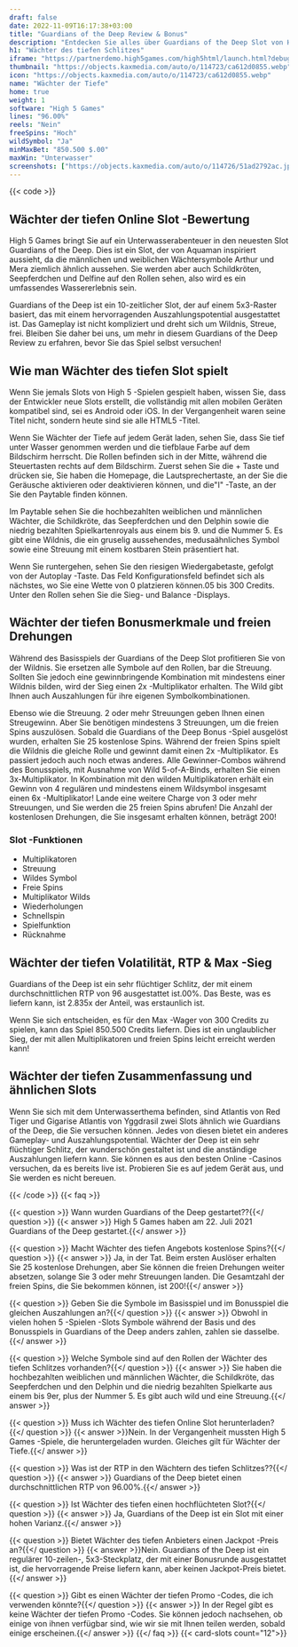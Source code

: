 ```yaml
---
draft: false
date: 2022-11-09T16:17:38+03:00
title: "Guardians of the Deep Review & Bonus"
description: "Entdecken Sie alles über Guardians of the Deep Slot von High 5 Games 'RTP, Volatilität, Auszahlungen, Funktionen und erhalten kostenlose Spins und Boni von den besten Online -Casinos!"
h1: "Wächter des tiefen Schlitzes"
iframe: "https://partnerdemo.high5games.com/high5html/launch.html?debug=true&slamEnabled=on&slamWaitTime=0&playMode=R&currencyCode=EUR&languageCode=en&siteId=FlashLobby&engine=default&quality=HIGH&userId=tester92461232&gameID=3391"
thumbnail: "https://objects.kaxmedia.com/auto/o/114723/ca612d0855.webp"
icon: "https://objects.kaxmedia.com/auto/o/114723/ca612d0855.webp"
name: "Wächter der Tiefe"
home: true
weight: 1
software: "High 5 Games"
lines: "96.00%"
reels: "Nein"
freeSpins: "Hoch"
wildSymbol: "Ja"
minMaxBet: "850.500 $.00"
maxWin: "Unterwasser"
screenshots: ["https://objects.kaxmedia.com/auto/o/114726/51ad2792ac.jpeg"]
---
```


{{< code >}}<h2>Wächter der tiefen Online Slot -Bewertung</h2><p>High 5 Games bringt Sie auf ein Unterwasserabenteuer in den neuesten Slot Guardians of the Deep. Dies ist ein Slot, der von Aquaman inspiriert aussieht, da die männlichen und weiblichen Wächtersymbole Arthur und Mera ziemlich ähnlich aussehen. Sie werden aber auch Schildkröten, Seepferdchen und Delfine auf den Rollen sehen, also wird es ein umfassendes Wassererlebnis sein.</p><p>Guardians of the Deep ist ein 10-zeitlicher Slot, der auf einem 5x3-Raster basiert, das mit einem hervorragenden Auszahlungspotential ausgestattet ist. Das Gameplay ist nicht kompliziert und dreht sich um Wildnis, Streue, frei. Bleiben Sie daher bei uns, um mehr in diesem Guardians of the Deep Review zu erfahren, bevor Sie das Spiel selbst versuchen!</p><h2>Wie man Wächter des tiefen Slot spielt</h2><p>Wenn Sie jemals Slots von High 5 -Spielen gespielt haben, wissen Sie, dass der Entwickler neue Slots erstellt, die vollständig mit allen mobilen Geräten kompatibel sind, sei es Android oder iOS. In der Vergangenheit waren seine Titel nicht, sondern heute sind sie alle HTML5 -Titel.</p><p>Wenn Sie Wächter der Tiefe auf jedem Gerät laden, sehen Sie, dass Sie tief unter Wasser genommen werden und die tiefblaue Farbe auf dem Bildschirm herrscht. Die Rollen befinden sich in der Mitte, während die Steuertasten rechts auf dem Bildschirm. Zuerst sehen Sie die + Taste und drücken sie, Sie haben die Homepage, die Lautsprechertaste, an der Sie die Geräusche aktivieren oder deaktivieren können, und die"I" -Taste, an der Sie den Paytable finden können.</p><p>Im Paytable sehen Sie die hochbezahlten weiblichen und männlichen Wächter, die Schildkröte, das Seepferdchen und den Delphin sowie die niedrig bezahlten Spielkartenroyals aus einem bis 9. und die Nummer 5. Es gibt eine Wildnis, die ein gruselig aussehendes, medusaähnliches Symbol sowie eine Streuung mit einem kostbaren Stein präsentiert hat.</p><p>Wenn Sie runtergehen, sehen Sie den riesigen Wiedergabetaste, gefolgt von der Autoplay -Taste. Das Feld Konfigurationsfeld befindet sich als nächstes, wo Sie eine Wette von 0 platzieren können.05 bis 300 Credits. Unter den Rollen sehen Sie die Sieg- und Balance -Displays.</p><h2>Wächter der tiefen Bonusmerkmale und freien Drehungen</h2><p>Während des Basisspiels der Guardians of the Deep Slot profitieren Sie von der Wildnis. Sie ersetzen alle Symbole auf den Rollen, bar die Streuung. Sollten Sie jedoch eine gewinnbringende Kombination mit mindestens einer Wildnis bilden, wird der Sieg einen 2x -Multiplikator erhalten. The Wild gibt Ihnen auch Auszahlungen für ihre eigenen Symbolkombinationen.</p><p>Ebenso wie die Streuung. 2 oder mehr Streuungen geben Ihnen einen Streugewinn. Aber Sie benötigen mindestens 3 Streuungen, um die freien Spins auszulösen. Sobald die Guardians of the Deep Bonus -Spiel ausgelöst wurden, erhalten Sie 25 kostenlose Spins. Während der freien Spins spielt die Wildnis die gleiche Rolle und gewinnt damit einen 2x -Multiplikator. Es passiert jedoch auch noch etwas anderes. Alle Gewinner-Combos während des Bonusspiels, mit Ausnahme von Wild 5-of-A-Binds, erhalten Sie einen 3x-Multiplikator. In Kombination mit den wilden Multiplikatoren erhält ein Gewinn von 4 regulären und mindestens einem Wildsymbol insgesamt einen 6x -Multiplikator! Lande eine weitere Charge von 3 oder mehr Streuungen, und Sie werden die 25 freien Spins abrufen! Die Anzahl der kostenlosen Drehungen, die Sie insgesamt erhalten können, beträgt 200!</p><h3>
Slot -Funktionen</h3><ul>
<li></span>
Multiplikatoren</li>
<li></span>
Streuung</li>
<li></span>
Wildes Symbol</li>
<li></span>
Freie Spins</li>
<li></span>
Multiplikator Wilds</li>
<li></span>
Wiederholungen</li>
<li></span>
Schnellspin</li>
<li></span>
Spielfunktion</li>
<li></span>
Rücknahme</li></ul><h2>Wächter der tiefen Volatilität, RTP & Max -Sieg</h2><p>Guardians of the Deep ist ein sehr flüchtiger Schlitz, der mit einem durchschnittlichen RTP von 96 ausgestattet ist.00%. Das Beste, was es liefern kann, ist 2.835x der Anteil, was erstaunlich ist.</p><p>Wenn Sie sich entscheiden, es für den Max -Wager von 300 Credits zu spielen, kann das Spiel 850.500 Credits liefern. Dies ist ein unglaublicher Sieg, der mit allen Multiplikatoren und freien Spins leicht erreicht werden kann!</p><h2>Wächter der tiefen Zusammenfassung und ähnlichen Slots</h2><p>Wenn Sie sich mit dem Unterwasserthema befinden, sind Atlantis von Red Tiger und Gigarise Atlantis von Yggdrasil zwei Slots ähnlich wie Guardians of the Deep, die Sie versuchen können. Jedes von diesen bietet ein anderes Gameplay- und Auszahlungspotential. Wächter der Deep ist ein sehr flüchtiger Schlitz, der wunderschön gestaltet ist und die anständige Auszahlungen liefern kann. Sie können es aus den besten Online -Casinos versuchen, da es bereits live ist. Probieren Sie es auf jedem Gerät aus, und Sie werden es nicht bereuen.</p>
{{< /code >}}
{{< faq >}}

{{< question >}} Wann wurden Guardians of the Deep gestartet??{{</ question >}}
{{< answer >}} High 5 Games haben am 22. Juli 2021 Guardians of the Deep gestartet.{{</ answer >}}

{{< question >}} Macht Wächter des tiefen Angebots kostenlose Spins?{{</ question >}}
{{< answer >}} Ja, in der Tat. Beim ersten Auslöser erhalten Sie 25 kostenlose Drehungen, aber Sie können die freien Drehungen weiter absetzen, solange Sie 3 oder mehr Streuungen landen. Die Gesamtzahl der freien Spins, die Sie bekommen können, ist 200!{{</ answer >}}

{{< question >}} Geben Sie die Symbole im Basisspiel und im Bonusspiel die gleichen Auszahlungen an?{{</ question >}}
{{< answer >}} Obwohl in vielen hohen 5 -Spielen -Slots Symbole während der Basis und des Bonusspiels in Guardians of the Deep anders zahlen, zahlen sie dasselbe.{{</ answer >}}

{{< question >}} Welche Symbole sind auf den Rollen der Wächter des tiefen Schlitzes vorhanden?{{</ question >}}
{{< answer >}} Sie haben die hochbezahlten weiblichen und männlichen Wächter, die Schildkröte, das Seepferdchen und den Delphin und die niedrig bezahlten Spielkarte aus einem bis 9er, plus der Nummer 5. Es gibt auch wild und eine Streuung.{{</ answer >}}

{{< question >}} Muss ich Wächter des tiefen Online Slot herunterladen?{{</ question >}}
{{< answer >}}Nein. In der Vergangenheit mussten High 5 Games -Spiele, die heruntergeladen wurden. Gleiches gilt für Wächter der Tiefe.{{</ answer >}}

{{< question >}} Was ist der RTP in den Wächtern des tiefen Schlitzes??{{</ question >}}
{{< answer >}} Guardians of the Deep bietet einen durchschnittlichen RTP von 96.00%.{{</ answer >}}

{{< question >}} Ist Wächter des tiefen einen hochflüchteten Slot?{{</ question >}}
{{< answer >}} Ja, Guardians of the Deep ist ein Slot mit einer hohen Varianz.{{</ answer >}}

{{< question >}} Bietet Wächter des tiefen Anbieters einen Jackpot -Preis an?{{</ question >}}
{{< answer >}}Nein. Guardians of the Deep ist ein regulärer 10-zeilen-, 5x3-Steckplatz, der mit einer Bonusrunde ausgestattet ist, die hervorragende Preise liefern kann, aber keinen Jackpot-Preis bietet.{{</ answer >}}

{{< question >}} Gibt es einen Wächter der tiefen Promo -Codes, die ich verwenden könnte?{{</ question >}}
{{< answer >}} In der Regel gibt es keine Wächter der tiefen Promo -Codes. Sie können jedoch nachsehen, ob einige von ihnen verfügbar sind, wie wir sie mit Ihnen teilen werden, sobald einige erscheinen.{{</ answer >}}
{{</ faq >}}
{{< card-slots count="12">}}